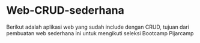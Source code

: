 # Web-CRUD-sederhana
Berikut adalah aplikasi web yang sudah include dengan CRUD, tujuan dari pembuatan web sederhana ini untuk mengikuti seleksi Bootcamp Pijarcamp
